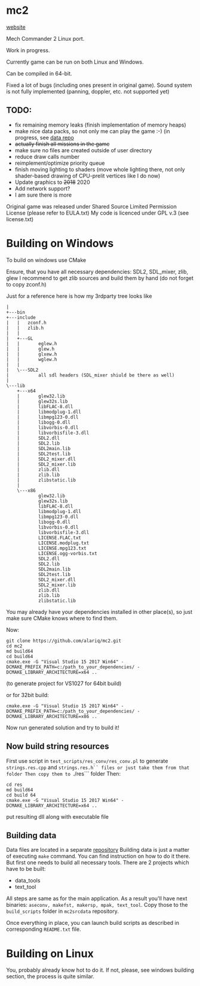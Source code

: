 # mc2
[website](https://alariq.github.io/mc2-website/)

Mech Commander 2 Linux port.

Work in progress.

Currently game can be run on both Linux and Windows.

Can be compiled in 64-bit.

Fixed a lot of bugs (including ones present in original game).
Sound system is not fully implemented (panning, doppler, etc. not supported yet)

## TODO: 
* fix remaining memory leaks (finish implementation of memory heaps)
* make nice data packs, so not only me can play the game :-) (in progress, see [data repo](https://github.com/alariq/mc2srcdata)
* ~~actually finish all missions in the game~~
* make sure no files are created outside of user directory
* reduce draw calls number
* reimplement/optimize priority queue
* finish moving lighting to shaders (move whole lighting there, not only shader-based drawing of CPU-prelit vertices like I do now)
* Update graphics to ~~2018~~ 2020
* Add network support?
* I am sure there is more


Original game was released under Shared Source Limited Permission License (please refer to EULA.txt)
My code is licenced under GPL v.3 (see license.txt)


Building on Windows
===================

To build on windows use CMake

Ensure, that you have all necessary dependencies: SDL2, SDL_mixer, zlib, glew
I recommend to get zlib sources and build them by hand (do not forget to copy zconf.h)

Just for a reference here is how my 3rdparty tree looks like
```
|   
+---bin
+---include
|   |   zconf.h
|   |   zlib.h
|   |   
|   +---GL
|   |       eglew.h
|   |       glew.h
|   |       glxew.h
|   |       wglew.h
|   |       
|   \---SDL2
|           all sdl headers (SDL_mixer shiuld be there as well)
|           
\---lib
    +---x64
    |       glew32.lib
    |       glew32s.lib
    |       libFLAC-8.dll
    |       libmodplug-1.dll
    |       libmpg123-0.dll
    |       libogg-0.dll
    |       libvorbis-0.dll
    |       libvorbisfile-3.dll
    |       SDL2.dll
    |       SDL2.lib
    |       SDL2main.lib
    |       SDL2test.lib
    |       SDL2_mixer.dll
    |       SDL2_mixer.lib
    |       zlib.dll
    |       zlib.lib
    |       zlibstatic.lib
    |       
    \---x86
            glew32.lib
            glew32s.lib
            libFLAC-8.dll
            libmodplug-1.dll
            libmpg123-0.dll
            libogg-0.dll
            libvorbis-0.dll
            libvorbisfile-3.dll
            LICENSE.FLAC.txt
            LICENSE.modplug.txt
            LICENSE.mpg123.txt
            LICENSE.ogg-vorbis.txt
            SDL2.dll
            SDL2.lib
            SDL2main.lib
            SDL2test.lib
            SDL2_mixer.dll
            SDL2_mixer.lib
            zlib.dll
            zlib.lib
            zlibstatic.lib
```

You may already have your dependencies installed in other place(s), so just make sure CMake knows where to find them.

Now:
```
git clone https://github.com/alariq/mc2.git
cd mc2
md build64
cd build64
cmake.exe -G "Visual Studio 15 2017 Win64" -DCMAKE_PREFIX_PATH=c:/path_to_your_dependencies/ -DCMAKE_LIBRARY_ARCHITECTURE=x64 ..
```
(to generate project for VS1027 for 64bit build)

or for 32bit build:

`cmake.exe -G "Visual Studio 15 2017 Win64" -DCMAKE_PREFIX_PATH=c:/path_to_your_dependencies/ -DCMAKE_LIBRARY_ARCHITECTURE=x86 ..`

Now run generated solution and try to build it!


Now build string resources
--------------------------

First use script in ```test_scripts/res_conv/res_conv.pl``` to generate ```strings.res.cpp``` and  ```strings.res.h`` files or just take them from that folder
Then copy them to ```./res``` folder
Then:

```
cd res
md build64
cd build 64
cmake.exe -G "Visual Studio 15 2017 Win64" -DCMAKE_LIBRARY_ARCHITECTURE=x64 ..
```
put resulting dll along with executable file

Building data
--------------------------

Data files are located in a separate [repository](https://github.com/alariq/mc2srcdata)
Building data is just a matter of executing ```make``` command. You can find instruction on how to do it there.
But first one needs to build all necessary tools. There are 2 projects which have to be built:

* data_tools 
* text_tool

All steps are same as for the main application. As a result you'll have next binaries: ```aseconv, makefst, makersp, mpak, text_tool```. Copy those to the ```build_scripts``` folder in ```mc2srcdata``` repository.

Once everything in place, you can launch build scripts as described in corresponding ```README.txt``` file.


Building on Linux
=================

You, probably already know hot to do it. If not, please, see windows building section, the process is quite similar.

